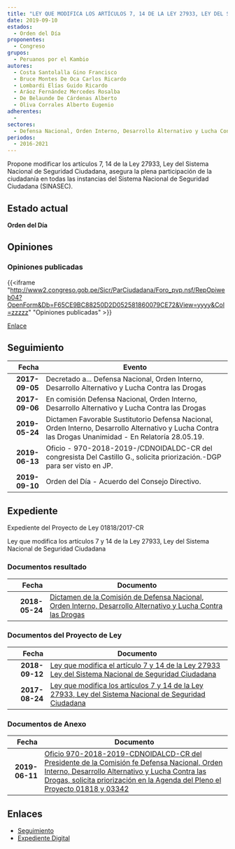 ```yaml
---
title: "LEY QUE MODIFICA LOS ARTÍCULOS 7, 14 DE LA LEY 27933, LEY DEL SISTEMA NACIONAL DE SEGURIDAD CIUDADANA"
date: 2019-09-10
estados: 
  - Orden del Día
proponentes: 
  - Congreso
grupos: 
  - Peruanos por el Kambio
autores: 
  - Costa Santolalla Gino Francisco
  - Bruce Montes De Oca Carlos Ricardo
  - Lombardi Elías Guido Ricardo
  - Aráoz Fernández Mercedes Rosalba
  - De Belaunde De Cárdenas Alberto
  - Oliva Corrales Alberto Eugenio
adherentes: 
  - 
sectores: 
  - Defensa Nacional, Orden Interno, Desarrollo Alternativo y Lucha Contra las Drogas
periodos: 
  - 2016-2021
---
```


Propone modificar los artículos 7, 14 de la Ley 27933, Ley del Sistema Nacional de Seguridad Ciudadana, asegura la plena participación de la ciudadanía en todas las instancias del Sistema Nacional de Seguridad Ciudadana (SINASEC).


## Estado actual

**Orden del Día**

## Opiniones

### Opiniones publicadas

{{<iframe "http://www2.congreso.gob.pe/Sicr/ParCiudadana/Foro_pvp.nsf/RepOpiweb04?OpenForm&Db=F65CE9BC88250D2D052581860079CE72&View=yyyy&Col=zzzzz" "Opiniones publicadas" >}}

[Enlace](http://www2.congreso.gob.pe/Sicr/ParCiudadana/Foro_pvp.nsf/RepOpiweb04?OpenForm&Db=F65CE9BC88250D2D052581860079CE72&View=yyyy&Col=zzzzz)

## Seguimiento

| Fecha | Evento |
|------:|--------|
| **2017-09-05** | Decretado a... Defensa Nacional, Orden Interno, Desarrollo Alternativo y Lucha Contra las Drogas|
| **2017-09-06** | En comisión Defensa Nacional, Orden Interno, Desarrollo Alternativo y Lucha Contra las Drogas|
| **2019-05-24** | Dictamen Favorable Sustitutorio Defensa Nacional, Orden Interno, Desarrollo Alternativo y Lucha Contra las Drogas Unanimidad - En Relatoría 28.05.19.|
| **2019-06-13** | Oficio - 970-2018-2019-/CDNOIDALDC-CR del congresista Del Castillo G., solicita priorización.-DGP para ser visto en JP.|
| **2019-09-10** | Orden del Día - Acuerdo del Consejo Directivo.|


## Expediente

Expediente del Proyecto de Ley 01818/2017-CR

Ley que modifica los artículos 7 y 14 de la Ley 27933, Ley del Sistema Nacional de Seguridad Ciudadana


### Documentos resultado

| Fecha | Documento |
|------:|--------|
| **2018-05-24** | [Dictamen de la Comisión de Defensa Nacional, Orden Interno, Desarrollo Alternativo y Lucha Contra las Drogas](http://www.leyes.congreso.gob.pe/Documentos/2016_2021/Dictamenes/Proyectos_de_Ley/01818DC07MAY20190524.pdf) |

### Documentos del Proyecto de Ley

| Fecha | Documento |
|------:|--------|
| **2018-09-12** | [Ley que modifica el artículo 7 y 14 de la Ley 27933 Ley del Sistema Nacional de Seguridad Ciudadana](http://www.leyes.congreso.gob.pe/Documentos/2016_2021/Proyectos_de_Ley_y_de_Resoluciones_Legislativas/PL0334220180912.pdf) |
| **2017-08-24** | [Ley que modifica los artículos 7 y 14 de la Ley 27933, Ley del Sistema Nacional de Seguridad Ciudadana](http://www.leyes.congreso.gob.pe/Documentos/2016_2021/Proyectos_de_Ley_y_de_Resoluciones_Legislativas/PL0181820170824..pdf) |

### Documentos de Anexo

| Fecha | Documento |
|------:|--------|
| **2019-06-11** | [Oficio 970-2018-2019-CDNOIDALCD-CR del Presidente de la Comisión fe Defensa Nacional, Orden Interno, Desarrollo Alternativo y Lucha Contra las Drogas, solicita priorización en la Agenda del Pleno el Proyecto 01818 y 03342](http://www.leyes.congreso.gob.pe/Documentos/2016_2021/Oficios/Comisiones_Ordinarias/OFICIO-970-2018-2019-CDNOIDALCD-CR.pdf) |

## Enlaces 

- [Seguimiento](http://www2.congreso.gob.pe/Sicr/TraDocEstProc/CLProLey2016.nsf/f7fff46988ca05b1052578e100829cc7/003eb9ffc74cb6c10525818600732ad1?OpenDocument)
- [Expediente Digital](http://www2.congreso.gob.pe/Sicr/TraDocEstProc/CLProLey2016.nsf/f7fff46988ca05b1052578e100829cc7/003eb9ffc74cb6c10525818600732ad1?OpenDocument&Click=05257FB7005EB655.eb71d0cf91d8294e05256cdf006b5706/$Body/0.1C6C)
